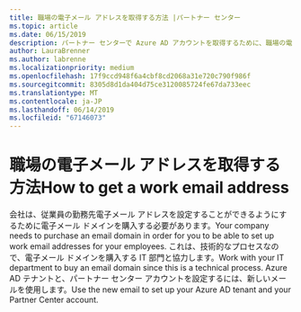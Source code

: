 ```yaml
---
title: 職場の電子メール アドレスを取得する方法 |パートナー センター
ms.topic: article
ms.date: 06/15/2019
description: パートナー センターで Azure AD アカウントを取得するために、職場の電子メールが必要があります。
author: LauraBrenner
ms.author: labrenne
ms.localizationpriority: medium
ms.openlocfilehash: 17f9ccd948f6a4cbf8cd2068a31e720c790f986f
ms.sourcegitcommit: 8305d8d1da404d75ce3120085724fe67da733eec
ms.translationtype: MT
ms.contentlocale: ja-JP
ms.lasthandoff: 06/14/2019
ms.locfileid: "67146073"
---
```

# <a name="how-to-get-a-work-email-address"></a><span data-ttu-id="9d2fc-103">職場の電子メール アドレスを取得する方法</span><span class="sxs-lookup"><span data-stu-id="9d2fc-103">How to get a work email address</span></span>

<span data-ttu-id="9d2fc-104">会社は、従業員の勤務先電子メール アドレスを設定することができるようにするために電子メール ドメインを購入する必要があります。</span><span class="sxs-lookup"><span data-stu-id="9d2fc-104">Your company needs to purchase an email domain in order for you to be able to set up work email addresses for your employees.</span></span> <span data-ttu-id="9d2fc-105">これは、技術的なプロセスなので、電子メール ドメインを購入する IT 部門と協力します。</span><span class="sxs-lookup"><span data-stu-id="9d2fc-105">Work with your IT department to buy an email domain since this is a technical process.</span></span> <span data-ttu-id="9d2fc-106">Azure AD テナントと、パートナー センター アカウントを設定するには、新しいメールを使用します。</span><span class="sxs-lookup"><span data-stu-id="9d2fc-106">Use the new email to set up your Azure AD tenant and your Partner Center account.</span></span>
